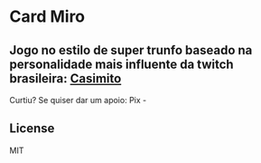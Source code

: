 # Card Miro


## Jogo no estilo de super trunfo baseado na personalidade mais influente da twitch brasileira: <a href="https://www.twitch.tv/casimito">Casimito</a> 


Curtiu? Se quiser dar um apoio: Pix - 


## License
MIT
